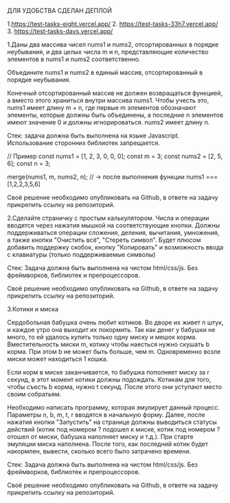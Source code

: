 ДЛЯ УДОБСТВА СДЕЛАН ДЕПЛОЙ 

1.https://test-tasks-eight.vercel.app/
2. https://test-tasks-33h7.vercel.app/
3. https://test-tasks-davs.vercel.app/

1.Даны два массива чисел nums1 и nums2, отсортированных в порядке неубывания, и два целых числа m и n, представляющие количество элементов в nums1 и nums2 соответственно.

Объедините nums1 и nums2 в единый массив, отсортированный в порядке неубывания.

Конечный отсортированный массив не должен возвращаться функцией, а вместо этого храниться внутри массива nums1. Чтобы учесть это, nums1 имеет длину m + n, где первые m элементов обозначают элементы, которые должны быть объединены, а последние n элементов имеют значение 0 и должны игнорироваться. nums2 имеет длину n.

Стек: задача должна быть выполнена на языке Javascript. Использование сторонних библиотек запрещается.

// Пример
const nums1 = [1, 2, 3, 0, 0, 0];
const m = 3;
const nums2 = [2, 5, 6];
const n = 3;

merge(nums1, m, nums2, n); // -> после выполнения функции nums1 === [1,2,2,3,5,6]

Своё решение необходимо опубликовать на Github, в ответе на задачу прикрепить ссылку на репозиторий.

2.Сделайте страничку с простым калькулятором. Числа и операции вводятся через нажатия мышкой на соответствующие кнопки. Должны поддерживаться операции сложения, деления, вычитания, умножения, а также кнопки "Очистить всё", "Стереть символ".
Будет плюсом добавить поддержку скобок, кнопку "Копировать" и возможность ввода с клавиатуры (только поддерживаемые символы)

Стек: Задача должна быть выполнена на чистом html/css/js. Без фреймворков, библиотек и препроцессоров.

Своё решение необходимо опубликовать на Github, в ответе на задачу прикрепить ссылку на репозиторий.

3.Котики и миска

Сердобольная бабушка очень любит котиков. Во дворе их живет n штук, и каждое утро она выходит их покормить. Так как денег у бабушки не много, то ей удалось купить только одну миску и мешок корма. Вместительность миски m, котику чтобы наесться нужно скушать b корма. При этом b не может быть больше, чем m. Одновременно возле миски может находиться 1 кошка.

Если корм в миске заканчивается, то бабушка пополняет миску за r секунд, в этот момент котики должны подождать. Котикам для того, чтобы съесть b корма, нужно t секунд. После этого они уступают место своим собратьям.

Необходимо написать программу, которая эмулирует данный процесс. Параметры n, b, m, t, r вводятся в начальную форму. Далее, после нажатия кнопки "Запустить" на странице должны выводиться статусы действий (котик под номером ? подошел к миске, котик под номером ? отошел от миски, бабушка наполняет миску и т.д.). При старте эмуляции миска наполнена. После того, как последний котик будет накормлен, вывести, сколько всего было затрачено времени.

Стек: Задача должна быть выполнена на чистом html/css/js. Без фреймворков, библиотек и препроцессоров.

Своё решение необходимо опубликовать на Github, в ответе на задачу прикрепить ссылку на репозиторий.
